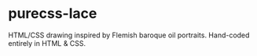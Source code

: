 # purecss-lace
HTML/CSS drawing inspired by Flemish baroque oil portraits. Hand-coded entirely in HTML &amp; CSS.
